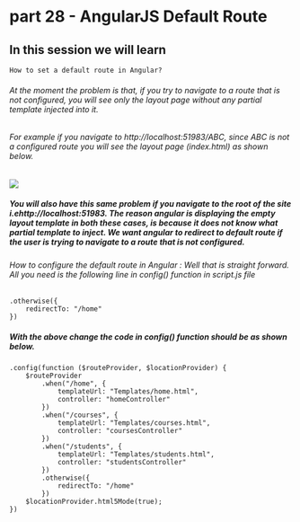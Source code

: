 # part 28 - AngularJS Default Route

## In this session we will learn

    How to set a default route in Angular?

###### At the moment the problem is that, if you try to navigate to a route that is not configured, you will see only the layout page without any partial template injected into it. 

###### For example if you navigate to http://localhost:51983/ABC, since ABC is not a configured route you will see the layout page (index.html) as shown below. 

![](../img/AngularJS_DefaultRoute.png)

##### You will also have this same problem if you navigate to the root of the site i.ehttp://localhost:51983. The reason angular is displaying the empty layout template in both these cases, is because it does not know what partial template to inject. We want angular to redirect to default route if the user is trying to navigate to a route that is not configured. 

###### How to configure the default route in Angular : Well that is straight forward. All you need is the following line in config() function in script.js file 

    .otherwise({
        redirectTo: "/home"
    }) 

##### With the above change the code in config() function should be as shown below. 

    .config(function ($routeProvider, $locationProvider) {
        $routeProvider
            .when("/home", {
                templateUrl: "Templates/home.html",
                controller: "homeController"
            })
            .when("/courses", {
                templateUrl: "Templates/courses.html",
                controller: "coursesController"
            })
            .when("/students", {
                templateUrl: "Templates/students.html",
                controller: "studentsController"
            })
            .otherwise({
                redirectTo: "/home"
            })
        $locationProvider.html5Mode(true);
    })